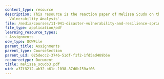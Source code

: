 ```yaml
---
content_type: resource
description: This resource is the reaction paper of Melissa Scudo on the topic 'Community
  Vulnerability Analysis'.
file: /media/courses/11-941-disaster-vulnerability-and-resilience-spring-2005/a37f8212ab32b61c103887d0b150af06_melissa_scudo3.pdf
file_type: application/pdf
learning_resource_types:
- Assignments
ocw_type: OCWFile
parent_title: Assignments
parent_type: CourseSection
parent_uid: 025decc2-3746-51df-f1f2-1fd5ad489b6e
resourcetype: Document
title: melissa_scudo3.pdf
uid: a37f8212-ab32-b61c-1038-87d0b150af06
---
```

